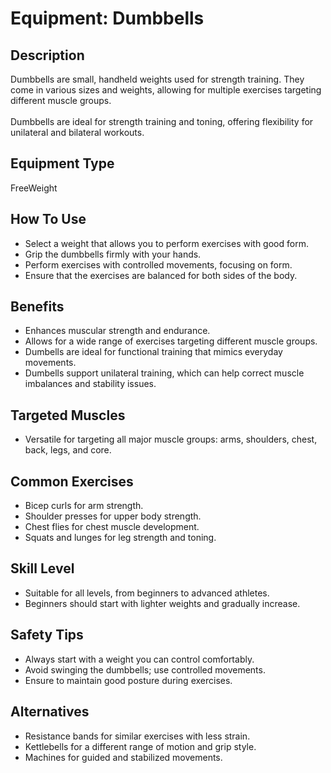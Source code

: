 # Equipment: Dumbbells

## Description
Dumbbells are small, handheld weights used for strength training. They come in various sizes and weights, allowing for multiple exercises targeting different muscle groups.<br><br>Dumbbells are ideal for strength training and toning, offering flexibility for unilateral and bilateral workouts.<br>

## Equipment Type
FreeWeight

## How To Use
<ul><li>Select a weight that allows you to perform exercises with good form.</li><li>Grip the dumbbells firmly with your hands.</li><li>Perform exercises with controlled movements, focusing on form.</li><li>Ensure that the exercises are balanced for both sides of the body.</li></ul>

## Benefits
<ul><li>Enhances muscular strength and endurance.</li><li>Allows for a wide range of exercises targeting different muscle groups.</li><li>Dumbells are ideal for functional training that mimics everyday movements.</li><li>Dumbells support unilateral training, which can help correct muscle imbalances and stability issues.</li></ul>

## Targeted Muscles
<ul><li>Versatile for targeting all major muscle groups: arms, shoulders, chest, back, legs, and core.<br></li></ul>

## Common Exercises
<ul><li>Bicep curls for arm strength.</li><li>Shoulder presses for upper body strength.</li><li>Chest flies for chest muscle development.</li><li>Squats and lunges for leg strength and toning.</li></ul>

## Skill Level
<ul><li>Suitable for all levels, from beginners to advanced athletes.</li><li>Beginners should start with lighter weights and gradually increase.</li></ul>

## Safety Tips
<ul><li>Always start with a weight you can control comfortably.</li><li>Avoid swinging the dumbbells; use controlled movements.</li><li>Ensure to maintain good posture during exercises.</li></ul>

## Alternatives
<ul><li>Resistance bands for similar exercises with less strain.</li><li>Kettlebells for a different range of motion and grip style.</li><li>Machines for guided and stabilized movements.</li></ul>


